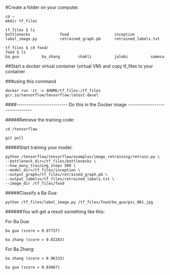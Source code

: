 #Create a folder on your computer. 

```
cd ~
mkdir tf_files

tf_files $ ls
bottlenecks             food                    inception               label_image.py          retrained_graph.pb      retrained_labels.txt

tf_files $ cd food/
food $ ls
ba_gua          ba_zhang        chakli          jalebi          samosa

```

##Start a docker virtual container (virtual VM) and copy tf_files to your container

###using this command

```
docker run -it -v $HOME/tf_files:/tf_files gcr.io/tensorflow/tensorflow:latest-devel

```
####------------------------- Do this in the Docker image -------------------------------

#####Retrieve the training code:

```
cd /tensorflow

git pull

```
#####Start training your model:


```
python /tensorflow/tensorflow/examples/image_retraining/retrain.py \
--bottleneck_dir=/tf_files/bottlenecks \
--how_many_training_steps 500 \
--model_dir=/tf_files/inception \
--output_graph=/tf_files/retrained_graph.pb \
--output_labels=/tf_files/retrained_labels.txt \
--image_dir /tf_files/food

```


#####Classify a Ba Gua:

```
python /tf_files/label_image.py /tf_files/food/ba_gua/pic_001.jpg

```

######You will get a result something like this:

For Ba Gua:


```
ba gua (score = 0.97737)

ba zhang (score = 0.02263)

```
For Ba Zhang:

```
ba zhang (score = 0.96333)

ba gua (score = 0.03667)

```